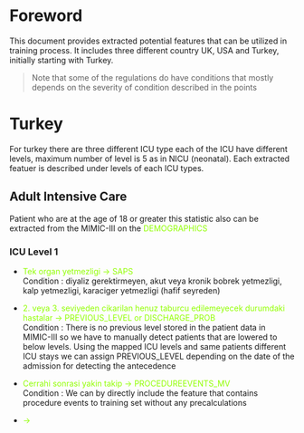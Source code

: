 # Foreword
This document provides extracted potential features that can be utilized in training process. It includes three different country UK, USA and Turkey, initially starting with Turkey.

> Note that some of the regulations do have conditions that mostly depends on the severity of condition described in the points

# Turkey
For turkey there are three different ICU type each of the ICU have different levels, maximum number of level is 5 as in NICU (neonatal). Each extracted featuer is described under levels of each ICU types. 

## Adult Intensive Care
Patient who are at the age of 18 or greater this statistic also can be extracted from the MIMIC-III on the <span style="color:#91ff00">DEMOGRAPHICS</span>

### ICU Level 1
-  <span style="color:#91ff00">Tek organ yetmezligi → SAPS</span> <br>
Condition : diyaliz gerektirmeyen, akut veya kronik bobrek yetmezligi, kalp yetmezligi, karaciger yetmezligi (hafif seyreden)

-  <span style="color:#91ff00">2. veya 3. seviyeden cikarilan henuz taburcu edilemeyecek durumdaki hastalar → PREVIOUS_LEVEL or DISCHARGE_PROB</span> <br> 
Condition : There is no previous level stored in the patient data in MIMIC-III so we have to manually detect patients that are lowered to below levels. Using the mapped ICU levels and same patients different ICU stays we can assign PREVIOUS_LEVEL depending on the date of the admission for detecting the antecedence

- <span style="color:#91ff00">Cerrahi sonrasi yakin takip → PROCEDUREEVENTS_MV</span> <br>
Condition : We can by directly include the feature that contains procedure events to training set without any precalculations

- <span style="color:#91ff00"> → </span>